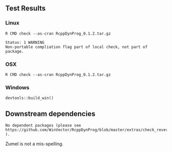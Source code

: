 


## Test Results

### Linux

    R CMD check --as-cran RcppDynProg_0.1.2.tar.gz 

    Status: 1 WARNING
    Non-portable compliation flag part of local check, not part of package.

### OSX

    R CMD check --as-cran RcppDynProg_0.1.2.tar.gz 
 

### Windows

    devtools::build_win()
 

## Downstream dependencies

    No dependent packages (please see https://github.com/WinVector/RcppDynProg/blob/master/extras/check_reverse_dependencies.md ).

Zumel is not a mis-spelling.

